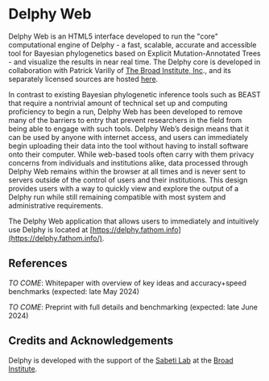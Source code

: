 Delphy Web
======

Delphy Web is an HTML5 interface developed to run the "core" computational engine of Delphy - a fast, scalable, accurate and accessible tool for Bayesian phylogenetics based on Explicit Mutation-Annotated Trees - and visualize the results in near real time. The Delphy core is developed in collaboration with Patrick Varilly of [The Broad Institute, Inc](https://www.broadinstitute.org/)., and its separately licensed sources are hosted [here](https://github.com/broadinstitute/delphy).

In contrast to existing Bayesian phylogenetic inference tools such as BEAST that require a nontrivial amount of technical set up and computing proficiency to begin a run, Delphy Web has been developed to remove many of the barriers to entry that prevent researchers in the field from being able to engage with such tools. Delphy Web’s design means that it can be used by anyone with internet access, and users can immediately begin uploading their data into the tool without having to install software onto their computer. While web-based tools often carry with them privacy concerns from individuals and institutions alike, data processed through Delphy Web remains within the browser at all times and is never sent to servers outside of the control of users and their institutions. This design provides users with a way to quickly view and explore the output of a Delphy run while still remaining compatible with most system and administrative requirements.

The Delphy Web application that allows users to immediately and intuitively use Delphy is located at [https://delphy.fathom.info](https://delphy.fathom.info/). 

References
----------

_TO COME_: Whitepaper with overview of key ideas and accuracy+speed benchmarks (expected: late May 2024)

_TO COME_: Preprint with full details and benchmarking (expected: late June 2024)

Credits and Acknowledgements
----------------------------

Delphy is developed with the support of the [Sabeti Lab](https://www.sabetilab.org/) at the [Broad
Institute](https://www.broadinstitute.org/).
